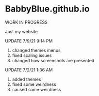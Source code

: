 # BabbyBlue.github.io

WORK IN PROGRESS

Just my website

UPDATE 7/9/21 9:14 PM
1. changed themes menus
2. fixed scaling issues
3. changed how screenshots are presented 


UPDATE 7/2/21 1:36 AM
1. added themes
2. fixed some weirdness
3. caused some weirdness
